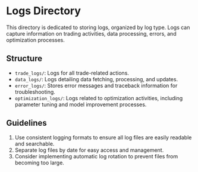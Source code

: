# Logs Directory

This directory is dedicated to storing logs, organized by log type. Logs can capture information on trading activities, data processing, errors, and optimization processes.

## Structure
- `trade_logs/`: Logs for all trade-related actions.
- `data_logs/`: Logs detailing data fetching, processing, and updates.
- `error_logs/`: Stores error messages and traceback information for troubleshooting.
- `optimization_logs/`: Logs related to optimization activities, including parameter tuning and model improvement processes.

## Guidelines
1. Use consistent logging formats to ensure all log files are easily readable and searchable.
2. Separate log files by date for easy access and management.
3. Consider implementing automatic log rotation to prevent files from becoming too large.